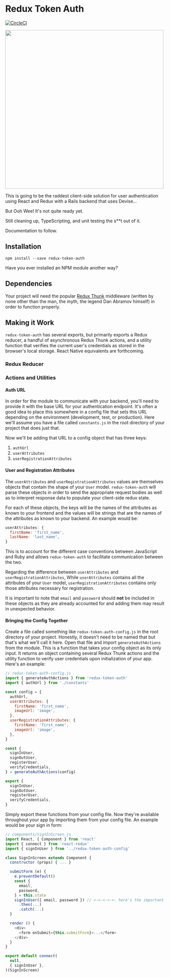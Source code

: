 # Redux Token Auth

[![CircleCI](https://circleci.com/gh/kylecorbelli/redux-token-auth.svg?style=shield)](https://circleci.com/gh/kylecorbelli/redux-token-auth)

<img src='https://ih1.redbubble.net/image.170071318.1044/ap,550x550,12x16,1,transparent,t.u4.png' height='500'>

This is going to be the raddest client-side solution for user authentication using React and Redux with a Rails backend that uses Devise...

But Ooh Wee! It's not quite ready yet.

Still cleaning up, TypeScripting, and unit testing the s**t out of it.

Documentation to follow.

## Installation
`npm install --save redux-token-auth`

Have you ever installed an NPM module another way?

## Dependencies
Your project will need the popular <a href="https://github.com/gaearon/redux-thunk">Redux Thunk</a> middleware (written by none other than the man, the myth, the legend Dan Abramov himself) in order to function properly.

## Making it Work
`redux-token-auth` has several exports, but primarily exports a Redux reducer, a handful of asynchronous Redux Thunk actions, and a utility function that verifies the current user's credentials as stored in the browser's local storage. React Native equivalents are forthcoming.
### Redux Reducer
### Actions and Utilities
#### Auth URL

In order for the module to communicate with your backend, you'll need to provide it with the base URL for your authentication endpoint. It's often a good idea to place this somewhere in a config file that sets this URL depending on the environment (development, test, or production). Here we'll assume you have a file called `constants.js` in the root directory of your project that does just that.

Now we'll be adding that URL to a config object that has three keys:
1. `authUrl`
2. `userAttributes`
3. `userRegistrationAttributes`

#### User and Registration Attributes

The `userAttributes` and `userRegistrationAttributes` values are themselves objects that contain the shape of your `User` model. `redux-token-auth` will parse these objects in order to send the appropriate request bodies as well as to interpret response data to populate your client-side redux state.

For each of these objects, the keys will be the names of the attributes as known to your frontend and the values will be strings that are the names of the attributes as known to your backend. An example would be:
```javascript
userAttributes: {
  firstName: 'first_name',
  lastName: 'last_name',
}
```

This is to account for the different case conventions between JavaScript and Ruby and allows `redux-token-auth` to facilitate communication between the two.

Regarding the difference between `userAttributes` and `userRegistrationAttributes`, While `userAttributes` contains all the attributes of your `User` model, `userRegistrationAttributes` contains only those attributes necessary for registration.

It is important to note that `email` and `password` should **not** be included in these objects as they are already accounted for and adding them may result in unexpected behavior.

#### Bringing the Config Together

Create a file called something like `redux-token-auth-config.js` in the root directory of your project. Honestly, it doesn't need to be named that but that's what we'll call it here. Open that file and import `generateAuthActions` from the module. This is a function that takes your config object as its only input. It returns an object containing several Redux Thunk actions and the utility function to verify user credentials upon initialization of your app. Here's an example:

```javascript
// redux-token-auth-config.js
import { generateAuthActions } from 'redux-token-auth'
import { authUrl } from './constants'

const config = {
  authUrl,
  userAttributes: {
    firstName: 'first_name',
    imageUrl: 'image',
  },
  userRegistrationAttributes: {
    firstName: 'first_name',
    imageUrl: 'image',
  },
}

const {
  signInUser,
  signOutUser,
  registerUser,
  verifyCredentials,
} = generateAuthActions(config)

export {
  signInUser,
  signOutUser,
  registerUser,
  verifyCredentials,
}
```
Simply export these functions from your config file. Now they're available throughout your app by importing them from your config file. An example would be your sign in form:

```javascript
// components/SignInScreen.js
import React, { Component } from 'react'
import { connect } from 'react-redux'
import { signInUser } from '../redux-token-auth-config'

class SignInScreen extends Component {
  constructor (props) { ... }

  submitForm (e) {
    e.preventDefault()
    const {
      email,
      password,
    } = this.state
    signInUser({ email, password }) // <-<-<-<-<- here's the important part <-<-<-<-<-
      .then(...)
      .catch(...)
  }

  render () {
    <div>
      <form onSubmit={this.submitForm}>...</form>
    </div>
  }
}

export default connect(
  null,
  { signInUser },
)(SignInScreen)
```

